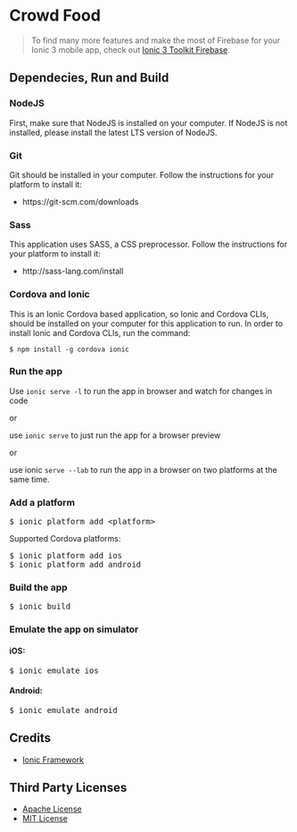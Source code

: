 # Crowd Food
<blockquote>
  <p>
    To find many more features and make the most of Firebase for your Ionic 3 mobile app, check out <a href="http://appseed.io/ionic-toolkit-firebase">Ionic 3 Toolkit Firebase</a>.
  </p>
</blockquote>
<h2>Dependecies, Run and Build</h2>
<h3>NodeJS</h3>

First, make sure that NodeJS is installed on your computer. If NodeJS is not installed, please install the latest LTS version of NodeJS.
<h3>Git</h3>

Git should be installed in your computer. Follow the instructions for your platform to install it:

   <ul><li>https://git-scm.com/downloads</li></ul>

<h3>Sass</h3>

This application uses SASS, a CSS preprocessor. Follow the instructions for your platform to install it:

  <ul><li>http://sass-lang.com/install</li></ul>

<h3>Cordova and Ionic</h3>

This is an Ionic Cordova based application, so Ionic and Cordova CLIs, should be installed on your computer for this application to run.
In order to install Ionic and Cordova CLIs, run the command:

<code>$ npm install -g cordova ionic</code>

<h3>Run the app</h3>

Use <code>ionic serve -l</code> to run the app in browser and watch for changes in code

or

use <code>ionic serve</code> to just run the app for a browser preview

or

use ionic <code>serve --lab</code> to run the app in a browser on two platforms at the same time.
<h3>Add a platform</h3>

<pre>$ ionic platform add <span><</span>platform<span>></span></pre>

Supported Cordova platforms:

<pre>$ ionic platform add ios
$ ionic platform add android</pre>

<h3>Build the app</h3>

<pre>$ ionic build</pre>

<h3>Εmulate the app on simulator</h3>

<h4>iOS:</h4>

<pre>$ ionic emulate ios</pre>

<h4>Android:</h4>

<pre>$ ionic emulate android</pre>

<h2>Credits</h2>

  <ul><li><a href="https://ionicframework.com/">Ionic Framework</a></li></ul>


<h2>Third Party Licenses</h2>

  <ul>
  <li><a href="http://www.apache.org/licenses/">Apache License</a></li>
  <li><a href="https://opensource.org/licenses/MIT">MIT License</a></li>
  </ul>


